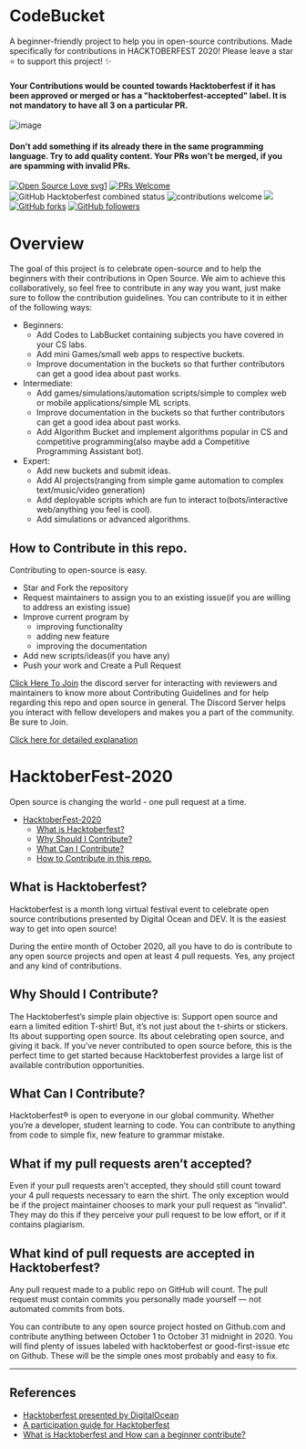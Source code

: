 # CodeBucket
A beginner-friendly project to help you in open-source contributions. Made specifically for contributions in HACKTOBERFEST 2020! Please leave a star ⭐ to support this project! ✨

#### Your Contributions would be counted towards Hacktoberfest if it has been approved or merged or has a "hacktoberfest-accepted" label. It is not mandatory to have all 3 on a particular PR.
![image](https://user-images.githubusercontent.com/53433312/95441866-49929200-0978-11eb-9fcb-adf3c935adba.png)
#### Don't add something if its already there in the same programming language. Try to add quality content. Your PRs won't be merged, if you are spamming with invalid PRs.




  [![Open Source Love svg1](https://badges.frapsoft.com/os/v1/open-source.svg?v=103)](https://github.com/ellerbrock/open-source-badges/) [![PRs Welcome](https://img.shields.io/badge/PRs-welcome-brightgreen.svg?style=flat-square)](http://makeapullrequest.com) ![GitHub Hacktoberfest combined status](https://img.shields.io/github/hacktoberfest/2020/rudrajit1729/CodeBucket) ![contributions welcome](https://img.shields.io/static/v1.svg?label=Contributions&message=Welcome&color=0059b3&style=flat-square) ![](https://img.shields.io/github/repo-size/rudrajit1729/CodeBucket.svg?label=Repo%20size&style=flat-square)&nbsp;
  [![GitHub forks](https://img.shields.io/github/forks/rudrajit1729/CodeBucket.svg?style=social&label=Fork&maxAge=2592000)](https://gitHub.com/rudrajit1729/CodeBucket) [![GitHub followers](https://img.shields.io/github/followers/rudrajit1729.svg?style=social&label=Follow&maxAge=2592000)](https://github.com/rudrajit1729?tab=followers)

# Overview
The goal of this project is to celebrate open-source and to help the beginners with their contributions in Open Source. We aim to achieve this collaboratively, so feel free to contribute in any way you want, just make sure to follow the contribution guidelines. You can contribute to it in either of the following ways:

- Beginners:
	- Add Codes to LabBucket containing subjects you have covered in your CS labs.
  - Add mini Games/small web apps to respective buckets.
  - Improve documentation in the buckets so that further contributors can get a good idea about past works.
- Intermediate:
	- Add games/simulations/automation scripts/simple to complex web or mobile applications/simple ML scripts.
  - Improve documentation in the buckets so that further contributors can get a good idea about past works.
  - Add Algorithm Bucket and implement algorithms popular in CS and competitive programming(also maybe add a Competitive Programming Assistant bot).
- Expert:
	- Add new buckets and submit ideas.
  - Add AI projects(ranging from simple game automation to complex text/music/video generation)
  - Add deployable scripts which are fun to interact to(bots/interactive web/anything you feel is cool).
  - Add simulations or advanced algorithms.
  
## How to Contribute in this repo.

Contributing to open-source is easy.


- Star and Fork the repository
- Request maintainers to assign you to an existing issue(if you are willing to address an existing issue)
- Improve current program by
  - improving functionality
  - adding new feature
  - improving the documentation
- Add new scripts/ideas(if you have any)
- Push your work and Create a Pull Request

[Click Here To Join](https://discord.gg/HedjRMV) the discord server for interacting with reviewers and maintainers to know more about Contributing Guidelines and for help regarding this repo and open source in general. The Discord Server helps you interact with fellow developers and makes you a part of the community. Be sure to Join. 

[Click here for detailed explanation](/CONTRIBUTING.md)
  

# HacktoberFest-2020

Open source is changing the world - one pull request at a time. 


- [HacktoberFest-2020](#hacktoberfest-2020)
  - [What is Hacktoberfest?](#what-is-hacktoberfest)
  - [Why Should I Contribute?](#-why-should-i-contribute)
  - [What Can I Contribute?](#what-can-i-contribute)
  - [How to Contribute in this repo.](#how-to-contribute-in-this-repo)

## What is Hacktoberfest?

Hacktoberfest is a month long virtual festival event to celebrate open source contributions presented by Digital Ocean and DEV. It is the easiest way to get into open source!

During the entire month of October 2020, all you have to do is contribute to any open source projects and open at least 4 pull requests. Yes, any project and any kind of contributions.

## Why Should I Contribute?

The Hacktoberfest’s simple plain objective is:
Support open source and earn a limited edition T-shirt!
But, it’s not just about the t-shirts or stickers. Its about supporting open source. Its about celebrating open source, and giving it back. If you’ve never contributed to open source before, this is the perfect time to get started because Hacktoberfest provides a large list of available contribution opportunities.

## What Can I Contribute?

Hacktoberfest® is open to everyone in our global community. Whether you’re a developer, student learning to code. You can contribute to anything from code to simple fix, new feature to grammar mistake.


## What if my pull requests aren’t accepted?

Even if your pull requests aren’t accepted, they should still count toward your 4 pull requests necessary to earn the shirt. The only exception would be if the project maintainer chooses to mark your pull request as “invalid”. They may do this if they perceive your pull request to be low effort, or if it contains plagiarism.

## What kind of pull requests are accepted in Hacktoberfest?
Any pull request made to a public repo on GitHub will count. The pull request must contain commits you personally made yourself — not automated commits from bots.

You can contribute to any open source project hosted on Github.com and contribute anything between October 1 to October 31 midnight in 2020. You will find plenty of issues labeled with hacktoberfest or good-first-issue etc on Github. These will be the simple ones most probably and easy to fix.


---
## References

- [Hacktoberfest presented by DigitalOcean](https://hacktoberfest.digitalocean.com/)
- [A participation guide for Hacktoberfest](https://dev.to/zenika/a-participation-guide-for-hacktoberfest-19c1)
- [What is Hacktoberfest and How can a beginner contribute?](https://medium.com/@bawantharathnayaka/what-is-hacktoberfest-and-how-can-a-beginner-contribute-39cf2081804e)
